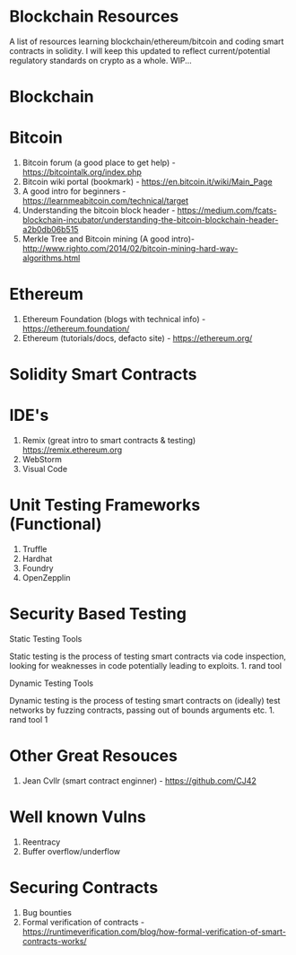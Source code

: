 
# Blockchain Resources

A list of resources learning blockchain/ethereum/bitcoin and coding smart contracts in solidity. I will keep this updated to reflect current/potential regulatory standards on crypto as a whole. WIP...

Blockchain
==========



Bitcoin
=======

  1. Bitcoin forum (a good place to get help) - https://bitcointalk.org/index.php
  2. Bitcoin wiki portal (bookmark) - https://en.bitcoin.it/wiki/Main_Page
  3. A good intro for beginners - https://learnmeabitcoin.com/technical/target
  4. Understanding the bitcoin block header - https://medium.com/fcats-blockchain-incubator/understanding-the-bitcoin-blockchain-header-a2b0db06b515
  5. Merkle Tree and Bitcoin mining (A good intro)- http://www.righto.com/2014/02/bitcoin-mining-hard-way-algorithms.html


Ethereum
========
  1. Ethereum Foundation (blogs with technical info) - https://ethereum.foundation/
  2. Ethereum (tutorials/docs, defacto site) - https://ethereum.org/
  

Solidity Smart Contracts
========================

  IDE's
  =====
   1. Remix (great intro to smart contracts & testing) https://remix.ethereum.org
   2. WebStorm
   3. Visual Code
    
  Unit Testing Frameworks (Functional)
  ==================
   1. Truffle
   2. Hardhat
   3. Foundry
   4. OpenZepplin
    
  Security Based Testing
  ======================
   Static Testing Tools
    
   Static testing is the process of testing smart contracts via code inspection, looking for weaknesses in code potentially leading to exploits.
     1. rand tool
    
   Dynamic Testing Tools
    
   Dynamic testing is the process of testing smart contracts on (ideally) test networks by fuzzing contracts, passing out of bounds arguments etc. 
     1. rand tool 1
      
    
  Other Great Resouces
  ====================
   1.  Jean Cvllr (smart contract enginner) - https://github.com/CJ42
    
  Well known Vulns
  ================
   1. Reentracy
   2. Buffer overflow/underflow
    
  Securing Contracts
  ==================
   1. Bug bounties
   2. Formal verification of contracts - https://runtimeverification.com/blog/how-formal-verification-of-smart-contracts-works/
    

